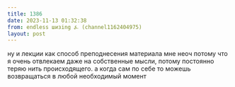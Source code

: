 ```yaml
---
title: 1386
date: 2023-11-13 01:32:38
from: endless шизing ⍼ (channel1162404975)
layout: post
---
```


ну и лекции как способ преподнесения материала мне неоч потому что я очень отвлекаем даже на собственные мысли, потому постоянно теряю нить происходящего. а когда сам по себе то можешь возвращаться в любой необходимый момент
